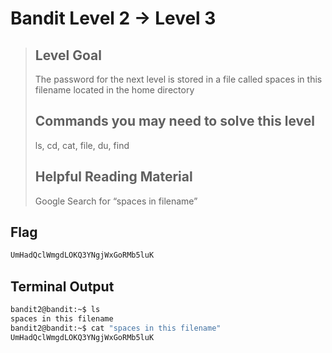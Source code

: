 # Bandit Level 2 → Level 3
>## Level Goal
>
> The password for the next level is stored in a file called spaces in this filename located in the home directory
> ## Commands you may need to solve this level
>
> ls, cd, cat, file, du, find
> ## Helpful Reading Material
>
>  Google Search for “spaces in filename”

## Flag

```bash
UmHadQclWmgdLOKQ3YNgjWxGoRMb5luK
```

## Terminal Output

```bash
bandit2@bandit:~$ ls
spaces in this filename
bandit2@bandit:~$ cat "spaces in this filename"
UmHadQclWmgdLOKQ3YNgjWxGoRMb5luK
```